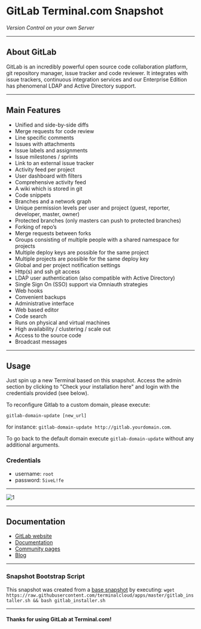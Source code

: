 # **GitLab** Terminal.com Snapshot

*Version Control on your own Server*

---

## About GitLab
GitLab is an incredibly powerful open source code collaboration platform, git repository manager, issue tracker and code reviewer. 
It integrates with issue trackers, continuous integration services and our Enterprise Edition has phenomenal LDAP and Active Directory support.

---

## Main Features

- Unified and side-by-side diffs
- Merge requests for code review
- Line specific comments
- Issues with attachments
- Issue labels and assignments
- Issue milestones / sprints
- Link to an external issue tracker
- Activity feed per project
- User dashboard with filters
- Comprehensive activity feed
- A wiki which is stored in git
- Code snippets
- Branches and a network graph
- Unique permission levels per user and project (guest, reporter, developer, master, owner)
- Protected branches (only masters can push to protected branches)
- Forking of repo’s
- Merge requests between forks
- Groups consisting of multiple people with a shared namespace for projects
- Multiple deploy keys are possible for the same project
- Multiple projects are possible for the same deploy key
- Global and per project notification settings
- Http(s) and ssh git access
- LDAP user authentication (also compatible with Active Directory)
- Single Sign On (SSO) support via Omniauth strategies
- Web hooks
- Convenient backups
- Administrative interface
- Web based editor
- Code search
- Runs on physical and virtual machines
- High availability / clustering / scale out
- Access to the source code
- Broadcast messages

---

## Usage

Just spin up a new Terminal based on this snapshot. 
Access the admin section by clicking to "Check your installation here" and login with the credentials provided (see below).

To reconfigure Gitlab to a custom domain, please execute:

`gitlab-domain-update [new_url]`

for instance: `gitlab-domain-update http://gitlab.yourdomain.com`.

To go back to the default domain execute `gitlab-domain-update` without any additional arguments. 

### Credentials

- username: `root`
- password: `5iveL!fe`

--- 

![1](http://i.imgur.com/QLTcBYq.png)

---

## Documentation

- [GitLab website](https://about.gitlab.com/)
- [Documentation](http://doc.gitlab.com/ce/)
- [Community pages](https://about.gitlab.com/community/)
- [Blog](https://about.gitlab.com/blog/)

---

### Snapshot Bootstrap Script

This snapshot was created from a [base snapshot](https://www.terminal.com/tiny/FzpHiTXG1K) by executing:
`wget https://raw.githubusercontent.com/terminalcloud/apps/master/gitlab_installer.sh && bash gitlab_installer.sh`

---

#### Thanks for using GitLab at Terminal.com!